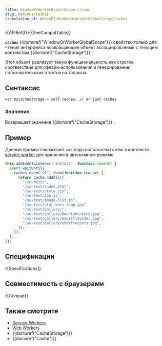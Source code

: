 ```yaml
---
title: WindowOrWorkerGlobalScope.caches
slug: Web/API/caches
translation_of: Web/API/WindowOrWorkerGlobalScope/caches
---
```


{{APIRef()}}{{SeeCompatTable}}

**`caches`** {{domxref("WindowOrWorkerGlobalScope")}} свойство только для чтения интерфейса возвращающее объект ассоциированный с текущим контекстом {{domxref("CacheStorage")}}.

Этот объект реализует такую функциональность как строгое соответствие для офлайн-использования и генерирование пользовательских ответов на запросы.

## Синтаксис

```
var myCacheStorage = self.caches; // or just caches
```

### Значение

Возвращает значение {{domxref("CacheStorage")}} .

## Пример

Данный пример показывает как надо использовать кеш в контексте [service worker](/ru/docs/Web/API/Service_Worker_API) для хранения в автономном режиме

```js
this.addEventListener("install", function (event) {
  event.waitUntil(
    caches.open("v1").then(function (cache) {
      return cache.addAll([
        "/sw-test/",
        "/sw-test/index.html",
        "/sw-test/style.css",
        "/sw-test/app.js",
        "/sw-test/image-list.js",
        "/sw-test/star-wars-logo.jpg",
        "/sw-test/gallery/",
        "/sw-test/gallery/bountyHunters.jpg",
        "/sw-test/gallery/myLittleVader.jpg",
        "/sw-test/gallery/snowTroopers.jpg",
      ]);
    }),
  );
});
```

## Спецификации

{{Specifications}}

## Совместимость с браузерами

{{Compat}}

## Также смотрите

- [Service Workers](/ru/docs/Web/API/ServiceWorker_API)
- [Web Workers](/ru/docs/Web/API/Web_Workers_API)
- {{domxref("CacheStorage")}}
- {{domxref("Cache")}}
